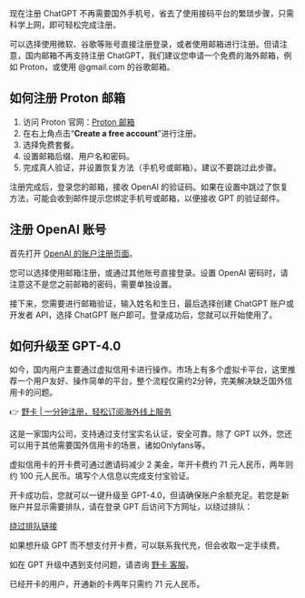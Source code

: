 现在注册 ChatGPT 不再需要国外手机号，省去了使用接码平台的繁琐步骤，只需科学上网，即可轻松完成注册。

可以选择使用微软、谷歌等账号直接注册登录，或者使用邮箱进行注册。但请注意，国内邮箱不再支持注册 ChatGPT，我们建议您申请一个免费的海外邮箱，例如 Proton，或使用 @gmail.com 的谷歌邮箱。

## 如何注册 Proton 邮箱

1. 访问 Proton 官网：[Proton 邮箱](https://proton.me/)
2. 在右上角点击“**Create a free account**”进行注册。
3. 选择免费套餐。
4. 设置邮箱后缀、用户名和密码。
5. 完成真人验证，并设置恢复方法（手机号或邮箱）。建议不要跳过此步骤。

注册完成后，登录您的邮箱，接收 OpenAI 的验证码。如果在设置中跳过了恢复方法，可能会收到邮件提示您绑定手机号或邮箱，以便接收 GPT 的验证邮件。

## 注册 OpenAI 账号

首先打开 [OpenAI 的账户注册页面](https://chat.openai.com/)。

您可以选择使用邮箱注册，或通过其他账号直接登录。设置 OpenAI 密码时，请注意这不是您之前邮箱的密码，需要单独设置。

接下来，您需要进行邮箱验证，输入姓名和生日，最后选择创建 ChatGPT 账户或开发者 API，选择 ChatGPT 账户即可。登录成功后，您就可以开始使用了。

## 如何升级至 GPT-4.0

如今，国内用户主要通过虚拟信用卡进行操作。市场上有多个虚拟卡平台，这里推荐一个用户友好、操作简单的平台，整个流程仅需约2分钟，完美解决缺乏国外信用卡的问题。

👉 [野卡 | 一分钟注册，轻松订阅海外线上服务](https://bit.ly/bewildcard)

这是一家国内公司，支持通过支付宝实名认证，安全可靠。除了 GPT 以外，您还可以用于其他需要国外信用卡的场景，诸如Onlyfans等。

虚拟信用卡的开卡费可通过邀请码减少 2 美金，年开卡费约 71 元人民币，两年则约 100 元人民币。填写个人信息以完成支付宝验证。

开卡成功后，您就可以一键升级至 GPT-4.0，但请确保账户余额充足。若您是新账户并显示需要排队，请在登录 GPT 后访问下方网址，以绕过排队：

[绕过排队链接](https://chat.openai.com/invite/accepted)

如果想升级 GPT 而不想支付开卡费，可以联系我代充，但会收取一定手续费。

如在 GPT 升级中遇到支付问题，请咨询 [野卡 客服](https://bit.ly/bewildcard)。

已经开卡的用户，开通新的卡两年只需约 71 元人民币。